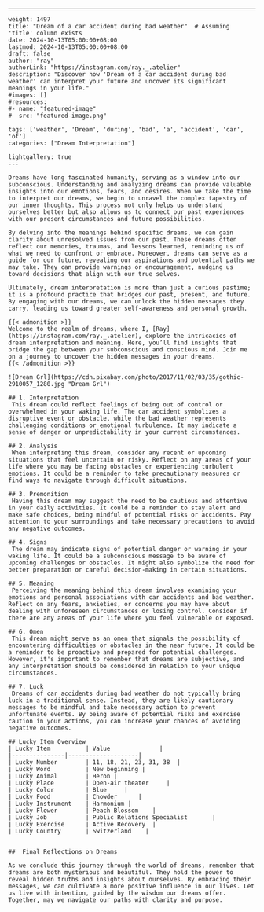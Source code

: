 ---
    weight: 1497
    title: "Dream of a car accident during bad weather"  # Assuming 'title' column exists
    date: 2024-10-13T05:00:00+08:00
    lastmod: 2024-10-13T05:00:00+08:00
    draft: false
    author: "ray"
    authorLink: "https://instagram.com/ray._.atelier"
    description: "Discover how 'Dream of a car accident during bad weather' can interpret your future and uncover its significant meanings in your life."
    #images: []
    #resources:
    #- name: "featured-image"
    #  src: "featured-image.png"
    
    tags: ['weather', 'Dream', 'during', 'bad', 'a', 'accident', 'car', 'of']
    categories: ["Dream Interpretation"]
    
    lightgallery: true
    ---
    
    Dreams have long fascinated humanity, serving as a window into our subconscious. Understanding and analyzing dreams can provide valuable insights into our emotions, fears, and desires. When we take the time to interpret our dreams, we begin to unravel the complex tapestry of our inner thoughts. This process not only helps us understand ourselves better but also allows us to connect our past experiences with our present circumstances and future possibilities.
    
    By delving into the meanings behind specific dreams, we can gain clarity about unresolved issues from our past. These dreams often reflect our memories, traumas, and lessons learned, reminding us of what we need to confront or embrace. Moreover, dreams can serve as a guide for our future, revealing our aspirations and potential paths we may take. They can provide warnings or encouragement, nudging us toward decisions that align with our true selves.
    
    Ultimately, dream interpretation is more than just a curious pastime; it is a profound practice that bridges our past, present, and future. By engaging with our dreams, we can unlock the hidden messages they carry, leading us toward greater self-awareness and personal growth.
    
    {{< admonition >}}
    Welcome to the realm of dreams, where I, [Ray](https://instagram.com/ray._.atelier), explore the intricacies of dream interpretation and meaning. Here, you’ll find insights that bridge the gap between your subconscious and conscious mind. Join me on a journey to uncover the hidden messages in your dreams.
    {{< /admonition >}}
    
    ![Dream Grl](https://cdn.pixabay.com/photo/2017/11/02/03/35/gothic-2910057_1280.jpg "Dream Grl")
    
    ## 1. Interpretation
     This dream could reflect feelings of being out of control or overwhelmed in your waking life. The car accident symbolizes a disruptive event or obstacle, while the bad weather represents challenging conditions or emotional turbulence. It may indicate a sense of danger or unpredictability in your current circumstances.
    
    ## 2. Analysis
     When interpreting this dream, consider any recent or upcoming situations that feel uncertain or risky. Reflect on any areas of your life where you may be facing obstacles or experiencing turbulent emotions. It could be a reminder to take precautionary measures or find ways to navigate through difficult situations.
    
    ## 3. Premonition
     Having this dream may suggest the need to be cautious and attentive in your daily activities. It could be a reminder to stay alert and make safe choices, being mindful of potential risks or accidents. Pay attention to your surroundings and take necessary precautions to avoid any negative outcomes.
    
    ## 4. Signs
     The dream may indicate signs of potential danger or warning in your waking life. It could be a subconscious message to be aware of upcoming challenges or obstacles. It might also symbolize the need for better preparation or careful decision-making in certain situations.
    
    ## 5. Meaning
     Perceiving the meaning behind this dream involves examining your emotions and personal associations with car accidents and bad weather. Reflect on any fears, anxieties, or concerns you may have about dealing with unforeseen circumstances or losing control. Consider if there are any areas of your life where you feel vulnerable or exposed.
    
    ## 6. Omen
     This dream might serve as an omen that signals the possibility of encountering difficulties or obstacles in the near future. It could be a reminder to be proactive and prepared for potential challenges. However, it's important to remember that dreams are subjective, and any interpretation should be considered in relation to your unique circumstances.
    
    ## 7. Luck
     Dreams of car accidents during bad weather do not typically bring luck in a traditional sense. Instead, they are likely cautionary messages to be mindful and take necessary action to prevent unfortunate events. By being aware of potential risks and exercise caution in your actions, you can increase your chances of avoiding negative outcomes.
    
    ## Lucky Item Overview
    | Lucky Item          | Value              |
    |---------------|--------------------|
    | Lucky Number        | 11, 18, 21, 23, 31, 38  |
    | Lucky Word          | New beginning |
    | Lucky Animal        | Heron |
    | Lucky Place         | Open-air theater     |
    | Lucky Color         | Blue     |
    | Lucky Food          | Chowder      |
    | Lucky Instrument    | Harmonium |
    | Lucky Flower        | Peach Blossom    |
    | Lucky Job           | Public Relations Specialist       |
    | Lucky Exercise      | Active Recovery  |
    | Lucky Country       | Switzerland    |
    
    
    ##  Final Reflections on Dreams
    
    As we conclude this journey through the world of dreams, remember that dreams are both mysterious and beautiful. They hold the power to reveal hidden truths and insights about ourselves. By embracing their messages, we can cultivate a more positive influence in our lives. Let us live with intention, guided by the wisdom our dreams offer. Together, may we navigate our paths with clarity and purpose.
    